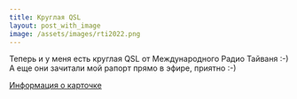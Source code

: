 ```yaml
---
title: Круглая QSL
layout: post_with_image
image: /assets/images/rti2022.png
---
```


Теперь и у меня есть круглая QSL от Международного
Радио Тайваня :-) А еще они зачитали мой рапорт
прямо в эфире, приятно :-)

[Информация о карточке](/qsls/rti_sep2022.html)
